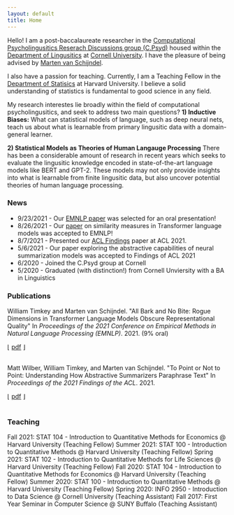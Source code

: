```yaml
---
layout: default
title: Home
---
```


Hello! I am a post-baccalaureate researcher in the [Computational Psycholingusitics Reserach Discussions group (C.Psyd)](https://c-psyd.github.io/) housed within the [Department of Lingusitics](https://linguistics.cornell.edu/) at [Cornell University](https://linguistics.cornelll.edu). I have the pleasure of being advised by [Marten van Schijndel](https://vansky.github.io/).

I also have a passion for teaching. Currently, I am a Teaching Fellow in the [Department of Statisics](https://statistics.fas.harvard.edu/) at Harvard University. I believe a solid understanding of statistics is fundamental to good science in any field.

My research interestes lie broadly within the field of computational psycholingusitics, and seek to address two main questions?
**1) Inductive Biases:** What can statistical models of language, such as deep neural nets, teach us about what is learnable from primary lingusitic data with a domain-general learner.

**2) Statistical Models as Theories of Human Langauge Processing** There has been a considerable amount of research in recent years which seeks to evaluate the lingusitic knowledge encoded in state-of-the-art language models like BERT and GPT-2. These models may not only provide insights into what is learnable from finite lingusitic data, but also uncover potential theories of human language processing.

### News

- 9/23/2021 - Our [EMNLP paper]() was selected for an oral presentation!
- 8/26/2021 - Our [paper]() on similarity measures in Transformer language models was accepted to EMNLP!
- 8/7/2021 - Presented our [ACL Findings]() paper at ACL 2021.
- 5/6/2021 - Our paper exploring the abstractive capabilities of neural summarization models was accepted to Findings of ACL 2021
- 6/2020 - Joined the C.Psyd group at Cornell
- 5/2020 - Graduated (with distinction!) from Cornell Unviersity with a BA in Linguistics

### Publications
William Timkey and Marten van Schijndel. "All Bark and No Bite: Rogue Dimensions in Transformer Language Models Obscure Representational Quality" In <i>Proceedings of the 2021 Conference on Empirical Methods in Natural Language Processing (EMNLP)</i>. 2021. (9% oral)
<div class='dllinks'>&lfloor; <a href="/assets/pdf/timkey_vanschijndel-2021-emnlp.pdf">pdf</a> &rfloor;</div><br>

Matt Wilber, William Timkey, and Marten van Schijndel. "To Point or Not to Point: Understanding How Abstractive Summarizers Paraphrase Text" In <i>Proceedings of the 2021 Findings of the ACL</i>. 2021.
<div class='dllinks'>&lfloor; <a href="/assets/pdf/wilber_etal-2021-findings_acl.pdf">pdf</a> &rfloor;</div><br>
  
### Teaching
Fall 2021: STAT 104 - Introduction to Quantitative Methods for Economics @ Harvard University (Teaching Fellow)
Summer 2021: STAT 100 - Introduction to Quantitative Methods @ Harvard University (Teaching Fellow)
Spring 2021: STAT 102 - Introduction to Quantitative Methods for Life Sciences @ Harvard University (Teaching Fellow)
Fall 2020: STAT 104 - Introduction to Quantitative Methods for Economics @ Harvard University (Teaching Fellow)
Summer 2020: STAT 100 - Introduction to Quantitative Methods @ Harvard University (Teaching Fellow)
Spring 2020: INFO 2950 - Introduction to Data Science @ Cornell University (Teaching Assistant)
Fall 2017: First Year Seminar in Computer Science @ SUNY Buffalo (Teaching Assistant)

